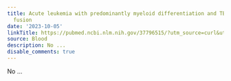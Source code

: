 ```yaml
---
title: Acute leukemia with predominantly myeloid differentiation and TBL1XR1::CSF1R
  fusion
date: '2023-10-05'
linkTitle: https://pubmed.ncbi.nlm.nih.gov/37796515/?utm_source=curl&utm_medium=rss&utm_campaign=journals&utm_content=7603509&fc=None&ff=20231006180936&v=2.17.9.post6+86293ac
source: Blood
description: No ...
disable_comments: true
---
```

No ...